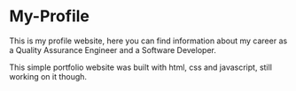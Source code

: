 # My-Profile

This is my profile website, here you can find information about my career as a Quality Assurance Engineer and a Software Developer.

This simple portfolio website was built with html, css and javascript, still working on it though.
